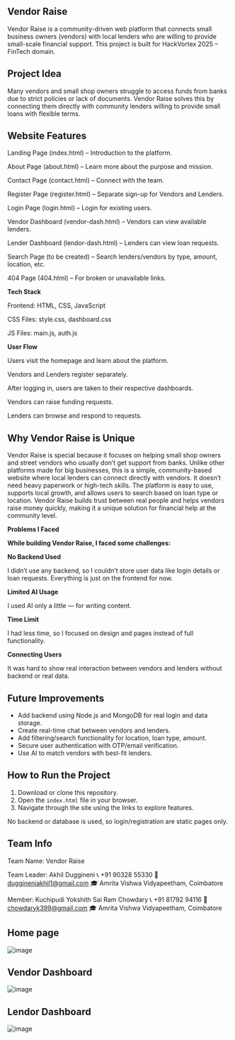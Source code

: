 ## Vendor Raise

Vendor Raise is a community-driven web platform that connects small business owners (vendors) with local lenders who are willing to provide small-scale financial support. This project is built for HackVortex 2025 – FinTech domain.

## Project Idea

Many vendors and small shop owners struggle to access funds from banks due to strict policies or lack of documents. Vendor Raise solves this by connecting them directly with community lenders willing to provide small loans with flexible terms.

## Website Features
 
Landing Page (index.html) – Introduction to the platform.

About Page (about.html) – Learn more about the purpose and mission.

Contact Page (contact.html) – Connect with the team.

Register Page (register.html) – Separate sign-up for Vendors and Lenders.

Login Page (login.html) – Login for existing users.

Vendor Dashboard (vendor-dash.html) – Vendors can view available lenders.

Lender Dashboard (lendor-dash.html) – Lenders can view loan requests.

Search Page (to be created) – Search lenders/vendors by type, amount, location, etc.

404 Page (404.html) – For broken or unavailable links.

**Tech Stack**

Frontend: HTML, CSS, JavaScript

CSS Files: style.css, dashboard.css

JS Files: main.js, auth.js

**User Flow**

Users visit the homepage and learn about the platform.

Vendors and Lenders register separately.

After logging in, users are taken to their respective dashboards.

Vendors can raise funding requests.

Lenders can browse and respond to requests.


## Why Vendor Raise is Unique

Vendor Raise is special because it focuses on helping small shop owners and street vendors who usually don’t get support from banks. Unlike other platforms made for big businesses, this is a simple, community-based website where local lenders can connect directly with vendors. It doesn’t need heavy paperwork or high-tech skills. The platform is easy to use, supports local growth, and allows users to search based on loan type or location. Vendor Raise builds trust between real people and helps vendors raise money quickly, making it a unique solution for financial help at the community level.

**Problems I Faced**

   **While building Vendor Raise, I faced some challenges:**

   **No Backend Used**
   
I didn’t use any backend, so I couldn’t store user data like login details or loan requests. Everything is just on the frontend for now.

   **Limited AI Usage**
   
I used AI only a little — for writing content.

   **Time Limit**
   
I had less time, so I focused on design and pages instead of full functionality.

   **Connecting Users**
   
It was hard to show real interaction between vendors and lenders without backend or real data.


## Future Improvements

- Add backend using Node.js and MongoDB for real login and data storage.
- Create real-time chat between vendors and lenders.
- Add filtering/search functionality for location, loan type, amount.
- Secure user authentication with OTP/email verification.
- Use AI to match vendors with best-fit lenders.

## How to Run the Project

1. Download or clone this repository.
2. Open the `index.html` file in your browser.
3. Navigate through the site using the links to explore features.

No backend or database is used, so login/registration are static pages only.


## Team Info

Team Name: Vendor Raise

Team Leader: Akhil Duggineni
📞 +91 90328 55330
📧 duggineniakhil1@gmail.com
🎓 Amrita Vishwa Vidyapeetham, Coimbatore

Member: Kuchipudi Yokshith Sai Ram Chowdary
📞 +91 81792 94116
📧 chowdaryk399@gmail.com
🎓 Amrita Vishwa Vidyapeetham, Coimbatore

## Home page
![image](https://github.com/user-attachments/assets/f63dce16-be43-43dc-8cd5-aa45ebcb95bd)

## Vendor Dashboard
![image](https://github.com/user-attachments/assets/b88e14b4-375c-48d2-bfd1-67b5a274fa33)

## Lendor Dashboard
![image](https://github.com/user-attachments/assets/f2ab5f6d-41f9-4947-b0bd-48f60a7cadc5)



